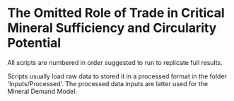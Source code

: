# The Omitted Role of Trade in Critical Mineral Sufficiency and Circularity Potential

All scripts are numbered in order suggested to run to replicate full results. 

Scripts usually load raw data to stored it in a processed format in the folder 'Inputs/Processed'. The processed data inputs are latter used for the Mineral Demand Model.
